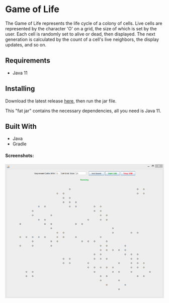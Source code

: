 # Game of Life #
The Game of Life represents the life cycle of a colony of cells. Live cells 
are represented by the character 'O' on a grid, the size of which is set by 
the user. Each cell is randomly set to alive or dead, then displayed. The 
next generation is calculated by the count of a cell's live neighbors, the 
display updates, and so on.

## Requirements ##
* Java 11

## Installing ##
Download the latest release [here](https://github.com/lifeSource-Hub/GameOfLife/releases), then run the jar file.

This "fat jar" contains the necessary dependencies, all you need is Java 11.

## Built With ##
* Java
* Gradle

#### Screenshots: ####

![Screenshot of game](src/main/resources/gameScreenshot.png)

